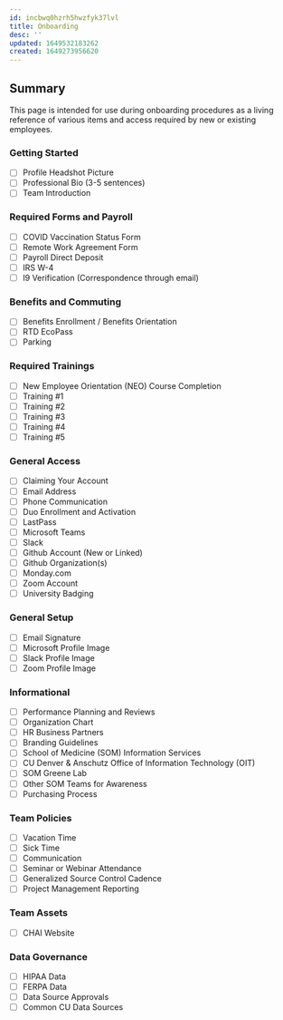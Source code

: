 ```yaml
---
id: incbwq0hzrh5hwzfyk37lvl
title: Onboarding
desc: ''
updated: 1649532183262
created: 1649273956620
---
```


## Summary

This page is intended for use during onboarding procedures as a living reference of various items and access required by new or existing employees.

### Getting Started

- [ ] Profile Headshot Picture
- [ ] Professional Bio (3-5 sentences)
- [ ] Team Introduction

### Required Forms and Payroll

- [ ] COVID Vaccination Status Form
- [ ] Remote Work Agreement Form
- [ ] Payroll Direct Deposit
- [ ] IRS W-4
- [ ] I9 Verification (Correspondence through email)

### Benefits and Commuting

- [ ] Benefits Enrollment / Benefits Orientation
- [ ] RTD EcoPass
- [ ] Parking

### Required Trainings

- [ ] New Employee Orientation (NEO) Course Completion
- [ ] Training #1
- [ ] Training #2
- [ ] Training #3
- [ ] Training #4
- [ ] Training #5

### General Access

- [ ] Claiming Your Account
- [ ] Email Address
- [ ] Phone Communication
- [ ] Duo Enrollment and Activation
- [ ] LastPass
- [ ] Microsoft Teams
- [ ] Slack
- [ ] Github Account (New or Linked)
- [ ] Github Organization(s)
- [ ] Monday.com
- [ ] Zoom Account
- [ ] University Badging

### General Setup

- [ ] Email Signature
- [ ] Microsoft Profile Image
- [ ] Slack Profile Image
- [ ] Zoom Profile Image

### Informational

- [ ] Performance Planning and Reviews
- [ ] Organization Chart
- [ ] HR Business Partners
- [ ] Branding Guidelines
- [ ] School of Medicine (SOM) Information Services
- [ ] CU Denver & Anschutz Office of Information Technology (OIT)
- [ ] SOM Greene Lab
- [ ] Other SOM Teams for Awareness
- [ ] Purchasing Process

### Team Policies

- [ ] Vacation Time
- [ ] Sick Time
- [ ] Communication
- [ ] Seminar or Webinar Attendance
- [ ] Generalized Source Control Cadence
- [ ] Project Management Reporting

### Team Assets

- [ ] CHAI Website

### Data Governance

- [ ] HIPAA Data
- [ ] FERPA Data
- [ ] Data Source Approvals
- [ ] Common CU Data Sources
